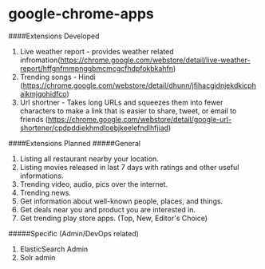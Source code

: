 google-chrome-apps
==================
####Extensions Developed
1. Live weather report - provides weather related infromation(https://chrome.google.com/webstore/detail/live-weather-report/hffgnfmmpnggbmcmcgcfhdpfokbkahfn)
2. Trending songs - Hindi (https://chrome.google.com/webstore/detail/dhunn/jfihacgidnjekdkicphaikmjgohidfco)
3. Url shortner - Takes long URLs and squeezes them into fewer characters to make a link that is easier to share, tweet, or email to friends (https://chrome.google.com/webstore/detail/google-url-shortener/cpdpddiekhmdloebjkeelefndlhfjiad)

####Extensions Planned
#####General
1. Listing all restaurant nearby your location.
2. Listing movies released in last 7 days with ratings and other useful informations.
3. Trending video, audio, pics over the internet.
4. Trending news.
5. Get information about well-known people, places, and things.
6. Get deals near you and product you are interested in.
7. Get trending play store apps. (Top, New, Editor's Choice)

#####Specific (Admin/DevOps related)
1. ElasticSearch Admin
2. Solr admin
